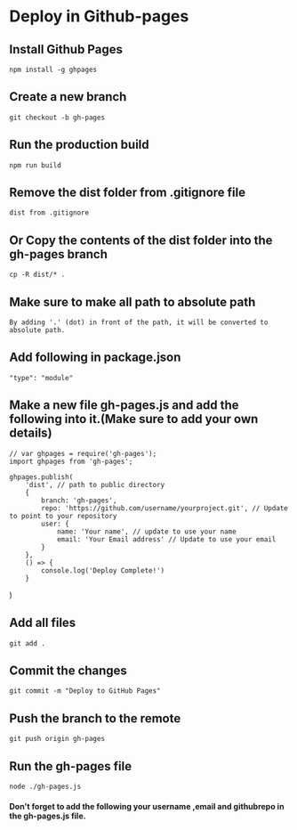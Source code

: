 # Deploy in Github-pages


## Install Github Pages
    npm install -g ghpages

## Create a new branch
    git checkout -b gh-pages

## Run the production build
    npm run build

##  Remove the dist folder from .gitignore file
    dist from .gitignore

## Or Copy the contents of the dist folder into the gh-pages branch
    cp -R dist/* .

## Make sure to make all path to absolute path  
    By adding '.' (dot) in front of the path, it will be converted to absolute path.

## Add following in package.json
    "type": "module"

## Make a new file gh-pages.js and add the following into it.(Make sure to add your own details)
    // var ghpages = require('gh-pages');
    import ghpages from 'gh-pages';

    ghpages.publish(
        'dist', // path to public directory
        {
            branch: 'gh-pages',
            repo: 'https://github.com/username/yourproject.git', // Update to point to your repository  
            user: {
                name: 'Your name', // update to use your name
                email: 'Your Email address' // Update to use your email
            }
        },
        () => {
            console.log('Deploy Complete!')
        }
)

## Add all files
    git add .

## Commit the changes
    git commit -m "Deploy to GitHub Pages"

## Push the branch to the remote
    git push origin gh-pages

## Run the gh-pages file
    node ./gh-pages.js


#### Don't forget to add the following your username ,email and githubrepo in the gh-pages.js file.
